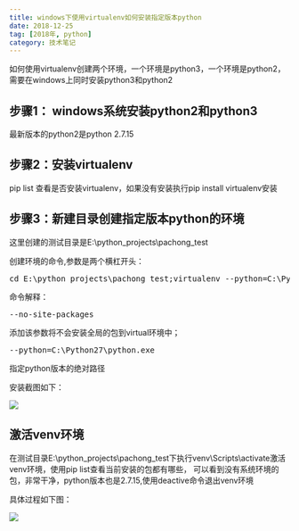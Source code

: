 ```yaml
---
title: windows下使用virtualenv如何安装指定版本python
date: 2018-12-25
tag: [2018年, python]
category: 技术笔记
---
```


如何使用virtualenv创建两个环境，一个环境是python3，一个环境是python2，需要在windows上同时安装python3和python2

## 步骤1： windows系统安装python2和python3

最新版本的python2是python 2.7.15


## 步骤2：安装virtualenv

pip list 查看是否安装virtualenv，如果没有安装执行pip install virtualenv安装

## 步骤3：新建目录创建指定版本python的环境

这里创建的测试目录是E:\python_projects\pachong_test

创建环境的命令,参数是两个横杠开头：

<pre>
cd E:\python_projects\pachong_test;virtualenv --python=C:\Python27\python.exe --no-site-packages  venv
</pre>

命令解释： 

<pre>
--no-site-packages
</pre>

添加该参数将不会安装全局的包到virtual环境中；

<pre>
--python=C:\Python27\python.exe
</pre>

指定python版本的绝对路径

安装截图如下：

![](https://thinknotes-1256255945.cos.ap-chengdu.myqcloud.com/thinknotes/20181225-01.png)

## 激活venv环境

在测试目录E:\python_projects\pachong_test下执行venv\Scripts\activate激活venv环境，使用pip list查看当前安装的包都有哪些，
可以看到没有系统环境的包，非常干净，python版本也是2.7.15,使用deactive命令退出venv环境

具体过程如下图：

![](https://thinknotes-1256255945.cos.ap-chengdu.myqcloud.com/thinknotes/20181225-02.png)

